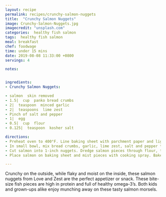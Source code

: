 ```yaml
---
layout: recipe
permalink: recipes/crunchy-salmon-nuggets
title:  "Crunchy Salmon Nuggets"
image: Crunchy-Salmon-Nuggets.jpg
imagecredit: "unsplash.com"
categories:  healthy fish salmon
tags:  healthy fish salmon
meal: breakfast
chef: foodwage
time: under 15 mins
date: 2019-08-08 11:33:00 +0800
servings: 4

notes:


ingredients:
- Crunchy Salmon Nuggets:

- salmon  skin removed
- 1.5|  cup  panko bread crumbs
- 2|  teaspoon  minced garlic
- 2|  teaspoons  lime zest
- Pinch of salt and pepper
- 1|  egg
- 0.5|  cup  flour
- 0.125|  teaspoon  kosher salt

directions:
- Preheat oven to 400°F. Line baking sheet with parchment paper and lightly coat with cooking spray.
- In small bowl, mix bread crumbs, garlic, lime zest, salt and pepper together. In separate small bowl, whisk egg. In another small bowl, stir together flour and salt.
- Cut salmon into 1-inch nuggets. Dredge salmon pieces through flour, then egg and finally bread crumbs.
- Place salmon on baking sheet and mist pieces with cooking spray. Bake for 10 minutes. Serve with ketchup or tartar sauce.

---
```


Crunchy on the outside, while flaky and moist on the inside, these salmon nuggets from Love and Zest are the perfect appetizer or snack. These bite-size fish pieces are high in protein and full of healthy omega-3’s. Both kids and grown-ups alike enjoy munching away on these tasty salmon morsels.
